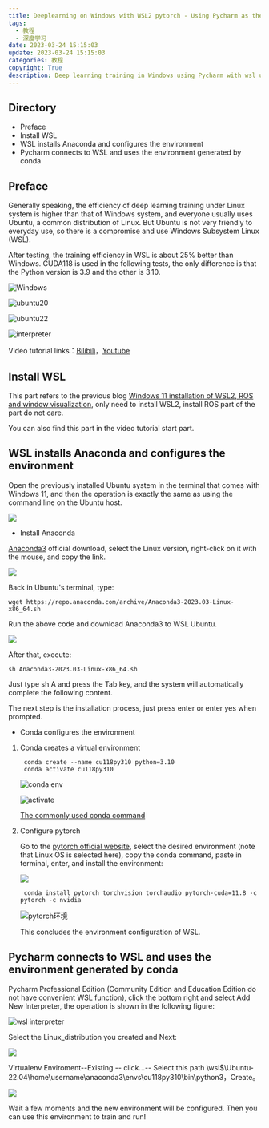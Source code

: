 ```yaml
---
title: Deeplearning on Windows with WSL2 pytorch - Using Pycharm as the IDE
tags:
  - 教程
  - 深度学习
date: 2023-03-24 15:15:03
update: 2023-03-24 15:15:03
categories: 教程
copyright: True
description: Deep learning training in Windows using Pycharm with wsl ubuntu
---
```

## Directory
- Preface
- Install WSL
- WSL installs Anaconda and configures the environment
- Pycharm connects to WSL and uses the environment generated by conda

## Preface

Generally speaking, the efficiency of deep learning training under Linux system is higher than that of Windows system, and everyone usually uses Ubuntu, a common distribution of Linux. But Ubuntu is not very friendly to everyday use, so there is a compromise and use Windows Subsystem Linux (WSL).

After testing, the training efficiency in WSL is about 25% better than Windows. CUDA118 is used in the following tests, the only difference is that the Python version is 3.9 and the other is 3.10.

![Windows](https://s2.loli.net/2023/03/22/PQYkfEWDysUcCNZ.png "Windows_cu118_py39")

![ubuntu20](https://s2.loli.net/2023/03/22/ojpRTbrQJi4D1e8.png "ubuntu20.04_cu118_py39")

![ubuntu22](https://s2.loli.net/2023/03/22/O3Q95mYxHWcB1GT.png "ubuntu22.04_cu118_py310")

![interpreter](https://s2.loli.net/2023/03/22/oaiBn6FWzmxcbHf.png "Python Interpreter")

Video tutorial links：[Bilibili](https://www.bilibili.com/video/BV1ok4y1t7XC/)，[Youtube](https://youtu.be/buyogP-KS5w)

## Install WSL

This part refers to the previous blog [Windows 11 installation of WSL2, ROS and window visualization](https://www.gongsunqi.xyz/posts/451c48f3/), only need to install WSL2, install ROS part of the part do not care.

You can also find this part in the video tutorial start part.

## WSL installs Anaconda and configures the environment

Open the previously installed Ubuntu system in the terminal that comes with Windows 11, and then the operation is exactly the same as using the command line on the Ubuntu host.

![](https://s2.loli.net/2023/03/22/ZpNOkRvFwSu8K9H.png)

- Install Anaconda

[Anaconda3](https://www.anaconda.com/products/distribution) official download, select the Linux version, right-click on it with the mouse, and copy the link.

![](https://s2.loli.net/2023/03/22/9PVLksuX6BCxaU8.png)

Back in Ubuntu's terminal, type:

    wget https://repo.anaconda.com/archive/Anaconda3-2023.03-Linux-x86_64.sh

Run the above code and download Anaconda3 to WSL Ubuntu.

![](https://s2.loli.net/2023/03/22/yemLhduQx1rHBGP.png)

After that, execute:

    sh Anaconda3-2023.03-Linux-x86_64.sh

Just type sh A and press the Tab key, and the system will automatically complete the following content.

The next step is the installation process, just press enter or enter yes when prompted.

- Conda configures the environment

1. Conda creates a virtual environment

        conda create --name cu118py310 python=3.10  
        conda activate cu118py310 

    ![conda env](https://s2.loli.net/2023/03/23/imlkrNDYjoqIObA.png "create virtual env")

    ![activate](https://s2.loli.net/2023/03/23/3ZOdr5pcqtUivIB.png "activate env")

    [The commonly used conda command](https://blog.csdn.net/u014628771/article/details/80066624)


2. Configure pytorch

    Go to the [pytorch official website](https://pytorch.org/get-started/locally/), select the desired environment (note that Linux OS is selected here), copy the conda command, paste in terminal, enter, and install the environment:

    ![](https://s2.loli.net/2023/03/22/VWK7jPvda2rwYsg.png)

        conda install pytorch torchvision torchaudio pytorch-cuda=11.8 -c pytorch -c nvidia

    ![pytorch环境](https://s2.loli.net/2023/03/23/DSwiAanLlV98M3j.png "Configure pytorch")

    This concludes the environment configuration of WSL.

## Pycharm connects to WSL and uses the environment generated by conda

Pycharm Professional Edition (Community Edition and Education Edition do not have convenient WSL function), click the bottom right and select Add New Interpreter, the operation is shown in the following figure:

![wsl interpreter](https://s2.loli.net/2023/03/23/217LZ495MFT6GCu.png "add wsl interpreter")

Select the Linux_distribution you created and Next:

![](https://s2.loli.net/2023/03/23/VvnQa8Zr6qYkSPD.png)

Virtualenv Enviroment--Existing -- click...-- Select this path \\wsl$\Ubuntu-22.04\home\username\anaconda3\envs\cu118py310\bin\python3，Create。

![](https://s2.loli.net/2023/03/23/3r8Fdsbcv7elPZ2.png)

Wait a few moments and the new environment will be configured. Then you can use this environment to train and run!
